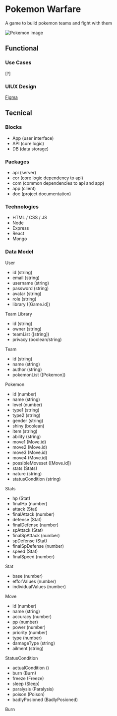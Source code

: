 # Pokemon Warfare

A game to build pokemon teams and fight with them

![Pokemon image](./images/)

## Functional

### Use Cases

[?]

### UIUX Design

[Figma]()

## Tecnical

### Blocks

- App (user interface)
- API (core logic)
- DB (data storage)

### Packages

- api (server)
- cor (core logic dependency to api)
- com (common dependencies to api and app)
- app (client)
- doc (project documentation)

### Technologies

- HTML / CSS  / JS
- Node
- Express
- React
- Mongo

### Data Model

User
- id (string)
- email (string)
- username (string)
- password (string)
- avatar (string)
- role (string)
- library ([Game.id])

Team Library
- id (string)
- owner (string)
- teamList ([string])
- privacy (boolean/string)

Team
- id (string)
- name (string)
- author (string)
- pokemonList ([Pokemon])


Pokemon
- id (number)
- name (string)
- level (number)
- type1 (string)
- type2 (string)
- gender (string)
- shiny (boolean)
- item (string)
- ability (string)
- move1 (Move.id)
- move2 (Move.id)
- move3 (Move.id)
- move4 (Move.id)
- possibleMoveset ([Move.id])
- stats (Stats)
- nature (string)
- statusCondition (string)

Stats
- hp (Stat)
- finalHp (number)
- attack (Stat)
- finalAttack (number)
- defense (Stat)
- finalDefense (number)
- spAttack (Stat)
- finalSpAttack (number)
- spDefense (Stat)
- finalSpDefense (number)
- speed (Stat)
- finalSpeed (number)

Stat
- base (number)
- efforValues (number)
- individualValues (number)

Move
- id (number)
- name (string)
- accuracy (number)
- pp (number)
- power (number)
- priority (number)
- type (number)
- damageType (string)
- ailment (string)

StatusCondition
- actualCondition ()
- burn (Burn)
- freeze (Freeze)
- sleep (Sleep)
- paralysis (Paralysis)
- poison (Poison)
- badlyPosioned (BadlyPosioned)

Burn